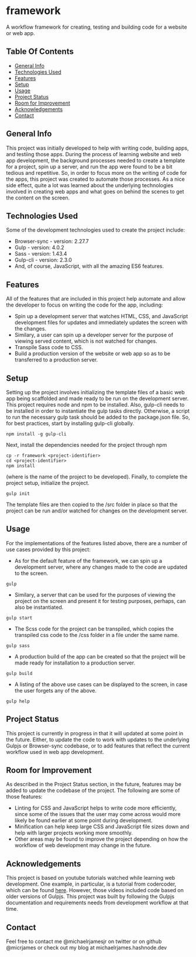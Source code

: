 # framework
A workflow framework for creating, testing and building code for a website or web app. 

## Table Of Contents
* [General Info](#general-info)
* [Technologies Used](#technologies-used)
* [Features](#features)
* [Setup](#setup)
* [Usage](#usage)
* [Project Status](#project-status)
* [Room for Improvement](#room-for-improvement)
* [Acknowledgements](#acknowledgements)
* [Contact](#contact)

## General Info
This project was initially developed to help with writing code, building apps, and testiing those apps. During the process of learning website and web app development, the background processes needed to create a template for a project, spin up a server, and run the app were found to be a bit tedious and repetitive. So, in order to focus more on the writing of code for the apps, this project was created to automate those processes. As a nice side effect, quite a lot was learned about the underlying technologies involved in creating web apps and what goes on behind the scenes to get the content on the screen.
## Technologies Used
Some of the development technologies used to create the project include:
* Browser-sync - version: 2.27.7
* Gulp - version: 4.0.2
* Sass - version: 1.43.4
* Gulp-cli - version: 2.3.0
* And, of course, JavaScript, with all the amazing ES6 features.
## Features
All of the features that are included in this project help automate and allow the developer to focus on writing the code for the app, including:
* Spin up a development server that watches HTML, CSS, and JavaScript development files for updates and immediately updates the screen with the changes.
* Similary, a user can spin up a developer server for the purpose of viewing served content, which is not watched for changes.
* Transpile Sass code to CSS.
* Build a production version of the website or web app so as to be transferred to a production server.
## Setup
Setting up the project involves initializing the template files of a basic web app being scaffolded and made ready to be run on the development server. This project requires node and npm to be installed. Also, gulp-cli needs to be installed in order to instantiate the gulp tasks directly. Otherwise, a script to run the necessary gulp task should be added to the package.json file. So, for best practices, start by installing gulp-cli globally.
```
npm install -g gulp-cli
```
Next, install the dependencies needed for the project through npm
```
cp -r framework <project-identifier>
cd <project-identifier>
npm install
```
(where <project-identifier> is the name of the project to be developed). Finally, to complete the project setup, initialize the project.
```
gulp init
```
The template files are then copied to the /src folder in place so that the project can be run and/or watched for changes on the development server.
## Usage
For the implementations of the features listed above, there are a number of use cases provided by this project:
* As for the default feature of the framework, we can spin up a development server, where any changes made to the code are updated to the screen.
```
gulp
```
* Similary, a server that can be used for the purposes of viewing the project on the screen and present it for testing purposes, perhaps, can also be instantiated.
```
gulp start
```
* The Scss code for the project can be transpiled, which copies the transpiled css code to the /css folder in a file under the same name.
```
gulp sass
```
* A production build of the app can be created so that the project will be made ready for installation to a production server.
```
gulp build
```
* A listing of the above use cases can be displayed to the screen, in case the user forgets any of the above.
```
gulp help
```
## Project Status
This project is currently in progress in that it will updated at some point in the future. Either, to update the code to work with updates to the underlying Gulpjs or Browser-sync codebase, or to add features that reflect the current workflow used in web app development.
## Room for Improvement
As described in the Project Status section, in the future, features may be added to update the codebase of the project. The following are some of those features:
* Linting for CSS and JavaScript helps to write code more efficiently, since some of the issues that the user may come across would more likely be found earlier at some point during development.
* Minification can help keep large CSS and JavaScript file sizes down and help with larger projects working more smoothly.
* Other areas may be found to improve the project depending on how the workflow of web development may change in the future.
## Acknowledgements
This project is based on youtube tutorials watched while learning web development. One example, in particular, is a tutorial from codercoder, which can be found [here](https://www.youtube.com/watch?v=q0E1hbcj-NI). However, those videos included code based on older versions of Gulpjs. This project was built by following the Gulpjs documentation and requirements needs from development workflow at that time.
## Contact
Feel free to contact me @michaelrjamesjr on twitter or on github @micrjames or check out my blog at michaelrjames.hashnode.dev
